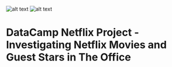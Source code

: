 ![alt text](https://i.imgur.com/suSALkd.png)
![alt text](https://i.imgur.com/RM9ru0h.png)
# DataCamp Netflix Project - Investigating Netflix Movies and Guest Stars in The Office
